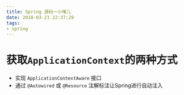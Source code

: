 ```yaml
---
title: Spring 源码一小堆儿
date: 2018-03-21 22:37:29
tags:
- spring
---
```


# 获取`ApplicationContext`的两种方式
- 实现 `ApplicationContextAware` 接口
- 通过 `@Autowired` 或 `@Resource` 注解标注让Spring进行自动注入